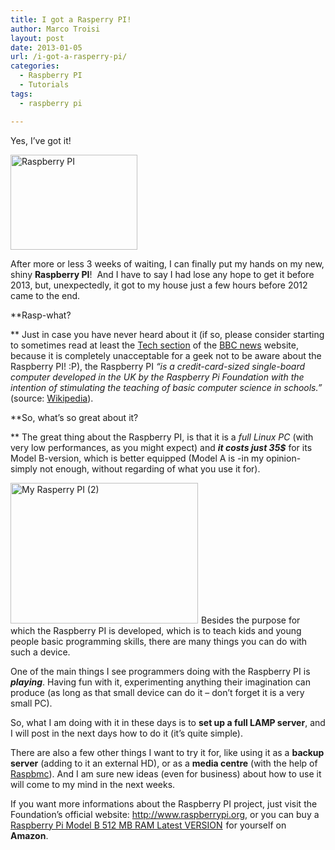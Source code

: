 ```yaml
---
title: I got a Rasperry PI!
author: Marco Troisi
layout: post
date: 2013-01-05
url: /i-got-a-rasperry-pi/
categories:
  - Raspberry PI
  - Tutorials
tags:
  - raspberry pi

---
```

Yes, I&#8217;ve got it!

<img class=" alignright" alt="Raspberry PI" src="http://www.userlogos.org/files/logos/xelaiv/Raspberry_Pi_Logo_4.png" width="203" height="152" />

After more or less 3 weeks of waiting, I can finally put my hands on my new, shiny **Raspberry PI**!<img alt="Raspberry PI" src="http://upload.wikimedia.org/wikipedia/en/c/cb/Raspberry_Pi_Logo.svg" width="0" height="0" />  And I have to say I had lose any hope to get it before 2013, but, unexpectedly, it got to my house just a few hours before 2012 came to the end.

<!--more-->

**Rasp-what?
  
** Just in case you have never heard about it (if so, please consider starting to sometimes read at least the <a title="BBC Tech" href="http://www.bbc.com/news/technology/" target="_blank">Tech section</a> of the <a href="http://www.bbc.com/news/" target="_blank">BBC news</a> website, because it is completely unacceptable for a geek not to be aware about the Raspberry PI! :P), the Raspberry PI _&#8220;is a credit-card-sized single-board computer developed in the UK by the Raspberry Pi Foundation with the intention of stimulating the teaching of basic computer science in schools.&#8221;_ (source: <a href="http://en.wikipedia.org/wiki/Raspberry_Pi" target="_blank">Wikipedia</a>).

**So, what&#8217;s so great about it?
  
** The great thing about the Raspberry PI, is that it is a _full Linux PC_ (with very low performances, as you might expect) and **_it costs just 35$_** for its Model B-version, which is better equipped (Model A is -in my opinion- simply not enough, without regarding of what you use it for).

<a href="https://www.marcotroisi.com/2013/01/i-got-a-rasperry-pi/castelfranco-di-sotto-20121231-00196/" rel="attachment wp-att-61"><img class="size-medium wp-image-61 alignleft" style="margin-right: 5px;" alt="My Rasperry PI (2)" src="https://www.marcotroisi.com/wp-content/uploads/2013/01/Castelfranco-di-Sotto-20121231-00196-300x225.jpg" width="300" height="225" srcset="https://www.marcotroisi.com/wp-content/uploads/2013/01/Castelfranco-di-Sotto-20121231-00196-300x225.jpg 300w, https://www.marcotroisi.com/wp-content/uploads/2013/01/Castelfranco-di-Sotto-20121231-00196.jpg 1024w" sizes="(max-width: 300px) 100vw, 300px" /></a>Besides the purpose for which the Raspberry PI is developed, which is to teach kids and young people basic programming skills, there are many things you can do with such a device.

One of the main things I see programmers doing with the Raspberry PI is **_playing_**. Having fun with it, experimenting anything their imagination can produce (as long as that small device can do it &#8211; don&#8217;t forget it is a very small PC).

So, what I am doing with it in these days is to **set up a full LAMP server**, and I will post in the next days how to do it (it&#8217;s quite simple).

There are also a few other things I want to try it for, like using it as a **backup server** (adding to it an external HD), or as a **media centre** (with the help of <a title="Raspbmc" href="http://www.raspbmc.com/" target="_blank">Raspbmc</a>). And I am sure new ideas (even for business) about how to use it will come to my mind in the next weeks.

If you want more informations about the Raspberry PI project, just visit the Foundation&#8217;s official website: <a href="http://www.raspberrypi.org" target="_blank">http://www.raspberrypi.org</a>, or you can buy a [Raspberry Pi Model B 512 MB RAM Latest VERSION][1] <img style="border: none !important; margin: 0px !important;" alt="" src="http://ir-uk.amazon-adsystem.com/e/ir?t=marctroi07-21&l=as2&o=2&a=B009SMWSQA" width="1" height="1" border="0" />for yourself on **Amazon**.

 [1]: http://www.amazon.co.uk/gp/product/B009SMWSQA/ref=as_li_tf_tl?ie=UTF8&camp=1634&creative=6738&creativeASIN=B009SMWSQA&linkCode=as2&tag=marctroi07-21
